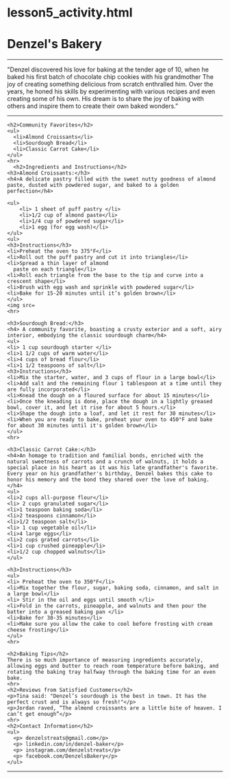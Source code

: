 # lesson5_activity.html
<!DOCTYPE html> 
<html>
  <head>
    <link rel="stylesheet" href= "style.css"/>
  </head>
  <body>
    <h1>Denzel's Bakery</h1>
   <hr>
   <p>"Denzel discovered his love for baking at the tender age of 10, when he baked his first batch of chocolate chip cookies with his grandmother The joy of creating something delicious from scratch enthralled him. Over the years, he honed his skills by experimenting with various recipes and even creating some of his own. His dream is to share the joy of baking with others and inspire them to create their own baked wonders.” </p>
    <hr>
  
    <h2>Community Favorites</h2>
    <ul>
      <li>Almond Croissants</li>
      <li>Sourdough Bread</li>
      <li>Classic Carrot Cake</li>
    </ul>
    <hr>
      <h2>Ingredients and Instructions</h2>
    <h3>Almond Croissants:</h3> 
    <h4>A delicate pastry filled with the sweet nutty goodness of almond paste, dusted with powdered sugar, and baked to a golden perfection</h4>

    <ul>
        <li> 1 sheet of puff pastry </li>
        <li>1/2 cup of almond paste</li>
        <li>1/4 cup of powdered sugar</li>
        <li>1 egg (for egg wash)</li>
    </ul>
    <ul>
    <h3>Instructions</h3>
    <li>Preheat the oven to 375°F</li>
    <li>Roll out the puff pastry and cut it into triangles</li>
    <li>Spread a thin layer of almond
      paste on each triangle</li>
    <li>Roll each triangle from the base to the tip and curve into a crescent shape</li>
    <li>Brush with egg wash and sprinkle with powdered sugar</li>
    <li>Bake for 15-20 minutes until it’s golden brown</li>
    </ul>
    <img src=
    <hr>
    
    <h3>Sourdough Bread:</h3>
    <h4> A community favorite, boasting a crusty exterior and a soft, airy interior, embodying the classic sourdough charm</h4>
    <ul>
    <li> 1 cup sourdough starter </li>
    <li>1 1/2 cups of warm water</li>
    <li>4 cups of bread flour</li>
    <li>1 1/2 teaspoons of salt</li>
    <h3>Instructions</h3>
    <li>Mix the starter, water, and 3 cups of flour in a large bowl</li>
    <li>Add salt and the remaining flour 1 tablespoon at a time until they are fully incorporated</li>
    <li>Knead the dough on a floured surface for about 15 minutes</li>
    <li>Once the kneading is done, place the dough in a lightly greased bowl, cover it, and let it rise for about 5 hours.</li>
    <li>Shape the dough into a loaf, and let it rest for 30 minutes</li>
    <li>When you are ready to bake, preheat your oven to 450°F and bake for about 30 minutes until it's golden brown</li>
    </ul>
    <hr>
    
    <h3>Classic Carrot Cake:</h3>
    <h4>An homage to tradition and familial bonds, enriched with the natural sweetness of carrots and a crunch of walnuts, it holds a special place in his heart as it was his late grandfather's favorite. Every year on his grandfather's birthday, Denzel bakes this cake to honor his memory and the bond they shared over the love of baking.</h4>
    <ul>
    <li>2 cups all-purpose flour</li>
    <li> 2 cups granulated sugar</li>
    <li>1 teaspoon baking soda</li>
    <li>2 teaspoons cinnamon</li>
    <li>1/2 teaspoon salt</li>
    <li> 1 cup vegetable oil</li>
    <li>4 large eggs</li>
    <li>2 cups grated carrots</li>
    <li>1 cup crushed pineapple</li>
    <li>1/2 cup chopped walnuts</li>
    </ul>
    
    <h3>Instructions</h3>
    <ul>
    <li> Preheat the oven to 350°F</li>
    <li>Mix together the flour, sugar, baking soda, cinnamon, and salt in a large bowl</li>
    <li> Stir in the oil and eggs until smooth </li>
    <li>Fold in the carrots, pineapple, and walnuts and then pour the batter into a greased baking pan </li>
    <li>Bake for 30-35 minutes</li>
    <li>Make sure you allow the cake to cool before frosting with cream cheese frosting</li>
    </ul>
    <hr>
    
    <h2>Baking Tips</h2> 
    There is so much importance of measuring ingredients accurately, allowing eggs and butter to reach room temperature before baking, and rotating the baking tray halfway through the baking time for an even bake.
    <hr>
    <h2>Reviews from Satisfied Customers</h2>
    <p>Tina said: "Denzel’s sourdough is the best in town. It has the perfect crust and is always so fresh!"</p>
    <p>Jordan raved, “The almond croissants are a little bite of heaven. I can’t get enough”</p>
    <hr>
    <h2>Contact Information</h2>
    <ul>
      <p> denzelstreats@gmail.com</p>
      <p> linkedin.com/in/denzel-baker</p>
      <p> instagram.com/denzelstreats</p>
      <p> facebook.com/DenzelsBakery</p>
    </ul>
  <hr>

 </body>
<html>
